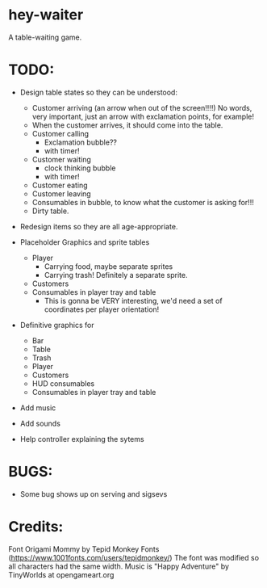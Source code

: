 # hey-waiter

A table-waiting game.

# TODO:

- Design table states so they can be understood:
	- Customer arriving (an arrow when out of the screen!!!!)
		No words, very important, just an arrow with exclamation points, for example!
	- When the customer arrives, it should come into the table.
	- Customer calling 
		- Exclamation bubble?? 
	 	- with timer!
	- Customer waiting 
		- clock thinking bubble
		- with timer!
	- Customer eating
	- Customer leaving
	- Consumables in bubble, to know what the customer is asking for!!!
	- Dirty table.

- Redesign items so they are all age-appropriate.

- Placeholder Graphics and sprite tables
	- Player
		- Carrying food, maybe separate sprites
		- Carrying trash! Definitely a separate sprite.
	- Customers
	- Consumables in player tray and table
		- This is gonna be VERY interesting, we'd need a set of coordinates
		per player orientation!

- Definitive graphics for
	- Bar
	- Table
	- Trash
	- Player
	- Customers
	- HUD consumables
	- Consumables in player tray and table

- Add music
- Add sounds
- Help controller explaining the sytems

# BUGS:

- Some bug shows up on serving and sigsevs

# Credits:

Font Origami Mommy by Tepid Monkey Fonts (https://www.1001fonts.com/users/tepidmonkey/)
The font was modified so all characters had the same width.
Music is "Happy Adventure" by TinyWorlds at opengameart.org
